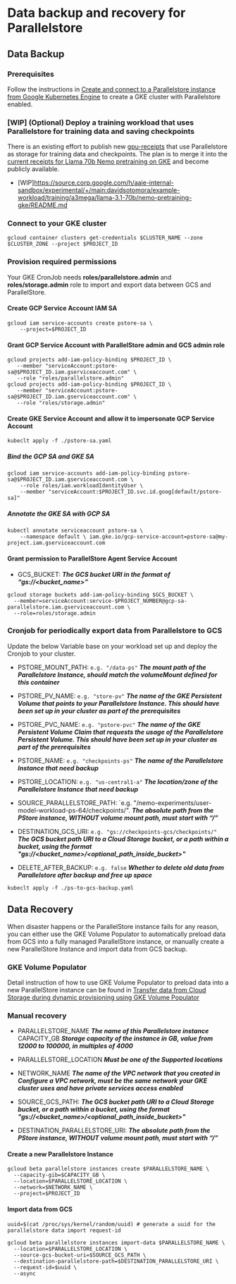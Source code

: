 # Data backup and recovery for Parallelstore

## Data Backup

### Prerequisites

Follow the instructions in [Create and connect to a Parallelstore instance from Google Kubernetes Engine](https://cloud.google.com/parallelstore/docs/connect-from-kubernetes-engine) to create a GKE cluster with Parallelstore enabled.

### [WIP] (Optional) Deploy a training workload that uses Parallelstore for training data and saving checkpoints

There is an existing effort to publish new [gpu-receipts](https://github.com/AI-Hypercomputer/gpu-recipes/tree/main) that use Parallelstore as storage for training data and checkpoints. The plan is to merge it into the [current receipts for Llama 70b Nemo pretraining on GKE](https://github.com/AI-Hypercomputer/gpu-recipes/tree/main/training/a3mega/llama-3.1-70b/nemo-pretraining-gke) and become publicly available.

* [WIP]https://source.corp.google.com/h/aaie-internal-sandbox/experimental/+/main:davidsotomora/example-workload/training/a3mega/llama-3.1-70b/nemo-pretraining-gke/README.md

### Connect to your GKE cluster

```
gcloud container clusters get-credentials $CLUSTER_NAME --zone $CLUSTER_ZONE --project $PROJECT_ID
```

### Provision required permissions

Your GKE CronJob needs **roles/parallelstore.admin** and **roles/storage.admin** role to import and export data between GCS and ParallelStore.

#### Create GCP Service Account IAM SA

```
gcloud iam service-accounts create pstore-sa \
    --project=$PROJECT_ID
```

#### Grant GCP Service Account with ParallelStore admin and GCS admin role

```
gcloud projects add-iam-policy-binding $PROJECT_ID \
   --member "serviceAccount:pstore-sa@$PROJECT_ID.iam.gserviceaccount.com" \
   --role "roles/parallelstore.admin" 
gcloud projects add-iam-policy-binding $PROJECT_ID \
   --member "serviceAccount:pstore-sa@$PROJECT_ID.iam.gserviceaccount.com" \
   --role "roles/storage.admin"
```

#### Create GKE Service Account and allow it to impersonate GCP Service Account

```
kubeclt apply -f ./pstore-sa.yaml
```

##### Bind the GCP SA and GKE SA

```
gcloud iam service-accounts add-iam-policy-binding pstore-sa@$PROJECT_ID.iam.gserviceaccount.com \
    --role roles/iam.workloadIdentityUser \
    --member "serviceAccount:$PROJECT_ID.svc.id.goog[default/pstore-sa]"
```

##### Annotate the GKE SA with GCP SA

```
kubectl annotate serviceaccount pstore-sa \
    --namespace default \ iam.gke.io/gcp-service-account=pstore-sa@my-project.iam.gserviceaccount.com
```

#### Grant permission to ParallelStore Agent Service Account

* GCS_BUCKET:  ***The GCS bucket URI in the format of “gs://<bucket_name>”***

```
gcloud storage buckets add-iam-policy-binding $GCS_BUCKET \
  --member=serviceAccount:service-$PROJECT_NUMBER@gcp-sa-parallelstore.iam.gserviceaccount.com \
  --role=roles/storage.admin 
```

### Cronjob for periodically export data from Parallelstore to GCS

Update the below Variable base on your workload set up and deploy the Cronjob to your cluster.

* PSTORE_MOUNT_PATH:  `e.g. "/data-ps"`  ***The mount path of the Parallelstore Instance, should match the volumeMount defined for this container***

* PSTORE_PV_NAME: `e.g. "store-pv"` ***The name of the GKE Persistent Volume that points to your Parallelstore Instance. This should have been set up in your cluster as part of the prerequisites***

* PSTORE_PVC_NAME: `e.g. "pstore-pvc"` ***The name of the GKE Persistent Volume Claim that requests the usage of the Parallelstore Persistent Volume. This should have been set up in your cluster as part of the prerequisites***

* PSTORE_NAME: `e.g. "checkpoints-ps"` ***The name of the Parallelstore Instance that need backup***

* PSTORE_LOCATION: `e.g. "us-central1-a"` ***The location/zone of the Parallelstore Instance that need backup***

* SOURCE_PARALLELSTORE_PATH: `e.g. "/nemo-experiments/user-model-workload-ps-64/checkpoints/". ***The absolute path from the PStore instance, WITHOUT volume mount path, must start with “/”***

* DESTINATION_GCS_URI: `e.g. "gs://checkpoints-gcs/checkpoints/"` ***The GCS bucket path URI to a Cloud Storage bucket, or a path within a bucket, using the format "gs://<bucket_name>/<optional_path_inside_bucket>"***

* DELETE_AFTER_BACKUP: `e.g. false` ***Whether to delete old data from Parallelstore after backup and free up space***

```
kubeclt apply -f ./ps-to-gcs-backup.yaml
```


## Data Recovery

When disaster happens or the ParallelStore instance fails for any reason, you can either use the GKE Volume Populator to automatically preload data from GCS into a fully managed ParallelStore instance, or manually create a new ParallelStore Instance and import data from GCS backup.

### GKE Volume Populator

Detail instruction of how to use GKE Volume Populator to preload data into a new ParallelStore instance can be found in [Transfer data from Cloud Storage during dynamic provisioning using GKE Volume Populator ](https://cloud.google.com/kubernetes-engine/docs/how-to/persistent-volumes/volume-populator#preload-parallelstore)

### Manual recovery

* PARALLELSTORE_NAME ***The name of this Parallelstore instance***
CAPACITY_GB ***Storage capacity of the instance in GB, value from 12000 to 100000, in multiples of 4000***

* PARALLELSTORE_LOCATION ***Must be one of the Supported locations***

* NETWORK_NAME ***The name of the VPC network that you created in Configure a VPC network, must be the same network your GKE cluster uses and have private services access enabled***

* SOURCE_GCS_PATH: ***The GCS bucket path URI to a Cloud Storage bucket, or a path within a bucket, using the format "gs://<bucket_name>/<optional_path_inside_bucket>"***

* DESTINATION_PARALLELSTORE_URI: ***The absolute path from the PStore instance, WITHOUT volume mount path, must start with “/”***

#### Create a new Parallelstore Instance
```
gcloud beta parallelstore instances create $PARALLELSTORE_NAME \
  --capacity-gib=$CAPACITY_GB \
  --location=$PARALLELSTORE_LOCATION \
  --network=$NETWORK_NAME \
  --project=$PROJECT_ID
```

#### Import data from GCS
```
uuid=$(cat /proc/sys/kernel/random/uuid) # generate a uuid for the parallelstore data import request-id

gcloud beta parallelstore instances import-data $PARALLELSTORE_NAME \
  --location=$PARALLELSTORE_LOCATION \
  --source-gcs-bucket-uri=$SOURCE_GCS_PATH \
  --destination-parallelstore-path=$DESTINATION_PARALLELSTORE_URI \
  --request-id=$uuid \
  --async
```
